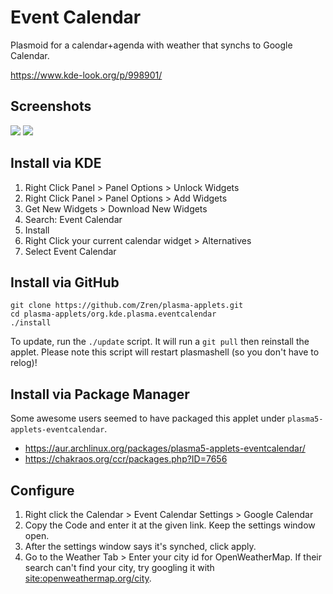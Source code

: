 # Event Calendar

Plasmoid for a calendar+agenda with weather that synchs to Google Calendar.

https://www.kde-look.org/p/998901/

## Screenshots

![](https://i.imgur.com/C8uSVZf.png)
![](https://i.imgur.com/mXT23zo.png)


## Install via KDE

1. Right Click Panel > Panel Options > Unlock Widgets
2. Right Click Panel > Panel Options > Add Widgets
3. Get New Widgets > Download New Widgets
4. Search: Event Calendar
5. Install
6. Right Click your current calendar widget > Alternatives
7. Select Event Calendar

## Install via GitHub

```
git clone https://github.com/Zren/plasma-applets.git
cd plasma-applets/org.kde.plasma.eventcalendar
./install
```

To update, run the `./update` script. It will run a `git pull` then reinstall the applet. Please note this script will restart plasmashell (so you don't have to relog)!

## Install via Package Manager

Some awesome users seemed to have packaged this applet under `plasma5-applets-eventcalendar`.

* https://aur.archlinux.org/packages/plasma5-applets-eventcalendar/
* https://chakraos.org/ccr/packages.php?ID=7656


## Configure

1. Right click the Calendar > Event Calendar Settings > Google Calendar
2. Copy the Code and enter it at the given link. Keep the settings window open.
3. After the settings window says it's synched, click apply.
4. Go to the Weather Tab > Enter your city id for OpenWeatherMap. If their search can't find your city, try googling it with [site:openweathermap.org/city](https://www.google.ca/search?q=site%3Aopenweathermap.org%2Fcity+toronto).

